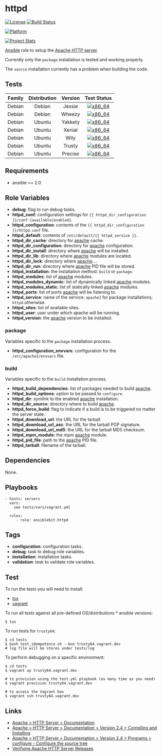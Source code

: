 # httpd

[![License](https://img.shields.io/badge/license-New%20BSD-blue.svg?style=flat)](https://raw.githubusercontent.com/ansiblebit/httpd/master/LICENSE)
[![Build Status](https://travis-ci.org/ansiblebit/httpd.svg?branch=master)](https://travis-ci.org/ansiblebit/httpd)

[![Platform](http://img.shields.io/badge/platform-ubuntu-dd4814.svg?style=flat)](#)

[![Project Stats](https://www.openhub.net/p/ansiblebit-httpd/widgets/project_thin_badge.gif)](https://www.openhub.net/p/ansiblebit-httpd/)

[Ansible][ansible] role to setup the [Apache HTTP server][apache].

Currently only the `package` installation is tested and working properly.

The `source` installation currently has a problem when building the code.


## Tests

| Family | Distribution | Version | Test Status |
|:-:|:-:|:-:|:-:|
| Debian | Debian  | Jessie  | [![x86_64](http://img.shields.io/badge/x86_64-passed-006400.svg?style=flat)](#) |
| Debian | Debian  | Wheezy  | [![x86_64](http://img.shields.io/badge/x86_64-passed-006400.svg?style=flat)](#) |
| Debian | Ubuntu  | Yakkety | [![x86_64](http://img.shields.io/badge/x86_64-passed-006400.svg?style=flat)](#) |
| Debian | Ubuntu  | Xenial  | [![x86_64](http://img.shields.io/badge/x86_64-passed-006400.svg?style=flat)](#) |
| Debian | Ubuntu  | Wily    | [![x86_64](http://img.shields.io/badge/x86_64-passed-006400.svg?style=flat)](#) |
| Debian | Ubuntu  | Trusty  | [![x86_64](http://img.shields.io/badge/x86_64-passed-006400.svg?style=flat)](#) |
| Debian | Ubuntu  | Precise | [![x86_64](http://img.shields.io/badge/x86_64-passed-006400.svg?style=flat)](#) |


## Requirements

- ansible >= 2.0


## Role Variables

- **debug**: flag to run debug tasks.
- **httpd_conf**: configuration settings for `{{ httpd_dir_configuration }}/conf-{available|enabled}`.
- **httpd_configuration**: contents of the `{{ httpd_dir_configuration }}/httpd.conf` file.
- **httpd_default**: contents of `/etc/default/{{ httpd_service }}`.
- **httpd_dir_cache**: directory for [apache][apache] cache.
- **httpd_dir_configuration**: directory for [apache][apache] configuration.
- **httpd_dir_install**: directory where [apache][apache] will be installed.
- **httpd_dir_lib**: directory where [apache][apache] modules are located.
- **httpd_dir_lock**: directory where [apache][apache]....
- **httpd_dir_run**: directory where [apache][apache] PID file will be stored.
- **httpd_installation**: the installation method: `build` or `package`.
- **httpd_modules**: list of [apache][apache] modules.
- **httpd_modules_dynamic**: list of dynamically linked [apache][apache] modules.
- **httpd_modules_static**: list of statically linked [apache][apache] modules.
- **httpd_ports**: list of ports [apache][apache] will be listening to.
- **httpd_service**: name of the service: `apache2` for package installations; `httpd` otherwise.
- **httpd_sites**: list of available sites.
- **httpd_user**: user under which apache will be running.
- **httpd_version**: the [apache][apache] version to be installed.


### package

Variables specific to the `package` installation process.

- **httpd_configuration_envvars**: configuration for the `/etc/apache2/envvars` file.


### build

Variables specific to the `build` installation process.

- **httpd_build_dependencies**: list of packages needed to build [apache][apache].
- **httpd_build_options**: option to be passed to `configure`.
- **httpd_dir**: symlink to the enabled [apache][apache] installation.
- **httpd_dir_source**: directory where to build [apache][apache].
- **httpd_force_build**: flag to indicate if a build is to be triggered no matter the server state.
- **httpd_download_url**: the URL for the tarball.
- **httpd_download_url_asc**: the URL for the tarball PGP signature.
- **httpd_download_url_md5**: the URL for the tarball MD5 checksum.
- **httpd_mpm_module**: the mpm [apache][apache] module.
- **httpd_pid_file**: path to the [apache][apache] PID file.
- **httpd_tarball**: filename of the tarball.


## Dependencies

None.


## Playbooks

    - hosts: servers
      vars:
        see tests/vars/vagrant.yml
    
      roles:
         - role: ansiblebit.httpd


## Tags

- **configuration**: configuration tasks.
- **debug**: task to debug role variables.
- **installation**: installation tasks.
- **validation**: task to validate role variables.


## Test

To run the tests you will need to install:

- [tox](https://tox.readthedocs.org/)
- [vagrant](https://www.vagrantup.com/)

To run all tests against all pre-defined OS/distributions * ansible versions:

```
$ tox
```

To run tests for `trusty64`:

```
$ cd tests
$ bash test_idempotence.sh --box trusty64.vagrant.dev
# log file will be stores under tests/log
```

To perform debugging on a specific environment:

```
$ cd tests
$ vagrant up trusty64.vagrant.dev

# to provision using the test.yml playbook (as many time as you need)
$ vagrant provision trusty64.vagrant.dev

# to access the Vagrant box
$ vagrant ssh trusty64.vagrant.dev
```


## Links

- [Apache > HTTP Server > Documentation](http://httpd.apache.org/docs/)
- [Apache > HTTP Server > Documentation > Version 2.4 > Compiling and Installing](https://httpd.apache.org/docs/current/install.html)
- [Apache > HTTP Server > Documentation > Version 2.4 > Programs > configure - Configure the source tree](https://httpd.apache.org/docs/current/programs/configure.html)
- [Verifying Apache HTTP Server Releases](http://httpd.apache.org/dev/verification.html)


[ansible]:  https://ansible.com/    "Ansible"
[apache]:   http://httpd.apache.org/    "Apache HTTP server"
